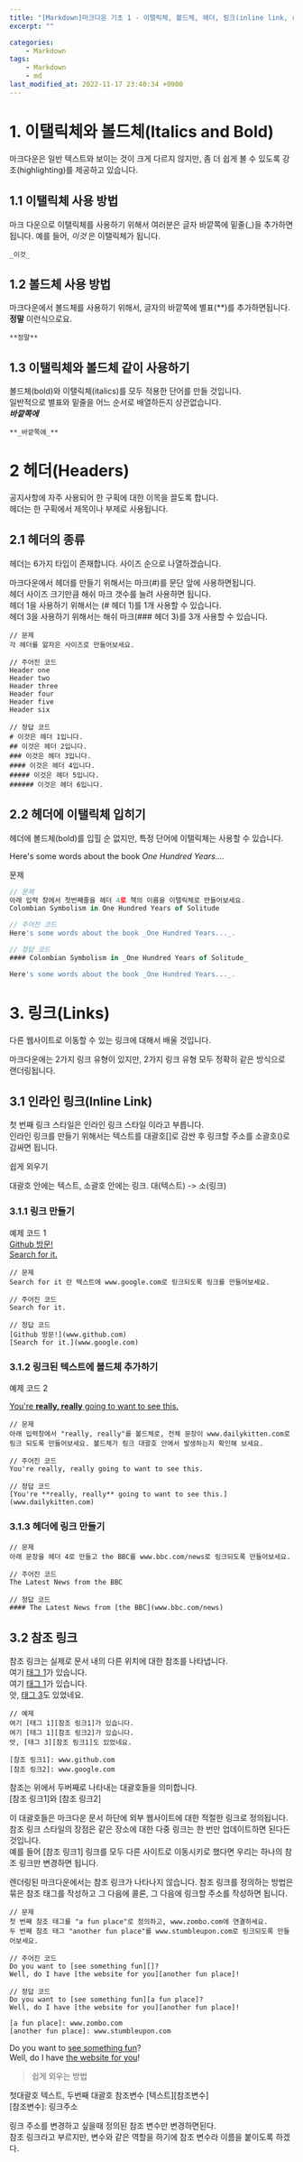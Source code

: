 ```yaml
---
title: "[Markdown]마크다운 기초 1 - 이탤릭체, 볼드체, 헤더, 링크(inline link, reference link)"
excerpt: ""

categories:
    - Markdown
tags:
    - Markdown
    - md
last_modified_at: 2022-11-17 23:40:34 +0900
---
```


# 1. 이탤릭체와 볼드체(Italics and Bold)

마크다운은 일반 텍스트와 보이는 것이 크게 다르지 않지만, 좀 더 쉽게 볼 수 있도록 강조(highlighting)를 제공하고 있습니다.  


## 1.1 이탤릭체 사용 방법 
마크 다운으로 이탤릭체를 사용하기 위해서 여러분은 글자 바깥쪽에 밑줄(_)을 추가하면 됩니다. 예를 들어, _이것_ 은 이탤릭체가 됩니다. 
```
_이것_
```

## 1.2 볼드체 사용 방법
마크다운에서 볼드체를 사용하기 위해서, 글자의 바깥쪽에 별표(**)를 추가하면됩니다. **정말** 이런식으로요.
```
**정말**
```

## 1.3 이탤릭체와 볼드체 같이 사용하기 

볼드체(bold)와 이탤릭체(italics)를 모두 적용한 단어를 만들 것입니다.  
일반적으로 별표와 밑줄을 어느 순서로 배열하든지 상관없습니다.  
**_바깥쪽에_** 

```
**_바깥쪽에_**
```

# 2 헤더(Headers)

공지사항에 자주 사용되어 한 구획에 대한 이목을 끌도록 합니다.  
헤더는 한 구획에서 제목이나 부제로 사용됩니다. 

## 2.1 헤더의 종류 
헤더는 6가지 타입이 존재합니다. 사이즈 순으로 나열하겠습니다.

마크다운에서 헤더를 만들기 위해서는 마크(#)를 문단 앞에 사용하면됩니다.  
헤더 사이즈 크기만큼 해쉬 마크 갯수를 늘려 사용하면 됩니다.  
헤더 1을 사용하기 위해서는 (# 헤더 1)를 1개 사용할 수 있습니다.  
헤더 3을 사용하기 위해서는 해쉬 마크(### 헤더 3)를 3개 사용할 수 있습니다. 

```
// 문제 
각 헤더를 앎자은 사이즈로 만들어보세요.

// 주어진 코드
Header one
Header two
Header three
Header four
Header five
Header six

// 정답 코드 
# 이것은 헤더 1입니다.
## 이것은 헤더 2입니다.
### 이것은 헤더 3입니다.
#### 이것은 헤더 4입니다.
##### 이것은 헤더 5입니다.
###### 이것은 헤더 6입니다. 
```

## 2.2 헤더에 이탤릭체 입히기 
헤더에 볼드체(bold)를 입힐 순 없지만, 특정 단어에 이탤릭체는 사용할 수 있습니다.  
<!-- #### Colombian Symbolism in _One Hundred Years of Solitude_   -->

Here's some words about the book _One Hundred Years..._.

문제 
```js
// 문제
아래 입력 창에서 첫번째줄을 헤더 4로 책의 이름을 이탤릭체로 만들어보세요.
Colombian Symbolism in One Hundred Years of Solitude

// 주어진 코드
Here's some words about the book _One Hundred Years..._.

// 정답 코드
#### Colombian Symbolism in _One Hundred Years of Solitude_

Here's some words about the book _One Hundred Years..._.
```  

# 3. 링크(Links) 

다른 웹사이트로 이동할 수 있는 링크에 대해서 배울 것입니다.

마크다운에는 2가지 링크 유형이 있지만, 2가지 링크 유형 모두 정확히 같은 방식으로 랜더링됩니다.

## 3.1 인라인 링크(Inline Link) 
첫 번째 링크 스타일은 인라인 링크 스타일 이라고 부릅니다.  
인라인 링크를 만들기 위해서는 텍스트를 대괄호[]로 감싼 후 링크할 주소를 소괄호()로 감싸면 됩니다.  

쉽게 외우기 

대괄호 안에는 텍스트, 소괄호 안에는 링크. 대(텍스트) -> 소(링크)


### 3.1.1 링크 만들기
예제 코드 1  
[Github 방문!](www.github.com)  
[Search for it.](www.google.com)

```
// 문제 
Search for it 란 텍스트에 www.google.com로 링크되도록 링크를 만들어보세요.

// 주어진 코드
Search for it. 

// 정답 코드
[Github 방문!](www.github.com)
[Search for it.](www.google.com)
```  

### 3.1.2 링크된 텍스트에 볼드체 추가하기
예제 코드 2  

[You're **really, really** going to want to see this.](www.dailykitten.com)

```
// 문제 
아래 입력창에서 "really, really"를 볼드체로, 전체 문장이 www.dailykitten.com로 링크 되도록 만들어보세요. 볼드체가 링크 대괄호 안에서 발생하는지 확인해 보세요.

// 주어진 코드 
You're really, really going to want to see this.

// 정답 코드 
[You're **really, really** going to want to see this.](www.dailykitten.com)
```

### 3.1.3 헤더에 링크 만들기 

```
// 문제
아래 문장을 헤더 4로 만들고 the BBC를 www.bbc.com/news로 링크되도록 만들어보세요.

// 주어진 코드
The Latest News from the BBC

// 정답 코드 
#### The Latest News from [the BBC](www.bbc.com/news)
```



## 3.2 참조 링크 
참조 링크는 실제로 문서 내의 다른 위치에 대한 참조를 나타냅니다.  
여기 [태그 1][참조 링크1]가 있습니다.  
여기 [태그 1][참조 링크2]가 있습니다.  
앗, [태그 3][참조 링크1]도 있었네요.  

[참조 링크1]: https://www.github.com
[참조 링크2]: https://www.google.com

```
// 예제
여기 [태그 1][참조 링크1]가 있습니다.  
여기 [태그 1][참조 링크2]가 있습니다.  
앗, [태그 3][참조 링크1]도 있었네요.  

[참조 링크1]: www.github.com
[참조 링크2]: www.google.com
```

참조는 위에서 두버째로 나타내는 대괄호들을 의미합니다.   
\[참조 링크1\]와 \[참조 링크2\]  

이 대괄호들은 마크다운 문서 하단에 외부 웹사이트에 대한 적절한 링크로 정의됩니다. 
참조 링크 스타일의 장점은 같은 장소에 대한 다중 링크는 한 번만 업데이트하면 된다든 것입니다.  
예를 들어 \[참조 링크1\] 링크를 모두 다른 사이트로 이동시키로 했다면 우리는 하나의 참조 링크만 변경하면 됩니다.  

렌더링된 마크다운에서는 참조 링크가 나타나지 않습니다.
참조 링크를 정의하는 방법은 묶은 참조 태그를 작성하고 그 다음에 콜론, 그 다음에 링크할 주소를 작성하면 됩니다.  

```
// 문제
첫 번째 참조 태그를 "a fun place"로 정의하고, www.zombo.com에 연결하세요.  
두 번째 참조 태그 "another fun place"를 www.stumbleupon.com로 링크되도록 만들어보세요.

// 주어진 코드 
Do you want to [see something fun][]?
Well, do I have [the website for you][another fun place]!

// 정답 코드 
Do you want to [see something fun][a fun place]?
Well, do I have [the website for you][another fun place]!

[a fun place]: www.zombo.com
[another fun place]: www.stumbleupon.com
```

Do you want to [see something fun][a fun place]?  
Well, do I have [the website for you][another fun place]!  

> 쉽게 외우는 방법

첫대괄호 텍스트, 두번째 대괄호 참조변수
\[텍스트\]\[참조변수\]  
\[참조변수\]\: 링크주소

링크 주소를 변경하고 싶을때 정의된 참조 변수만 변경하면된다.  
참조 링크라고 부르지만, 변수와 같은 역할을 하기에 참조 변수라 이름을 붙이도록 하겠다.  







[a fun place]: https://www.zombo.com
[another fun place]: https://www.stumbleupon.com
